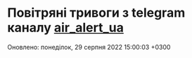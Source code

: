 # Повітряні тривоги з telegram каналу [air_alert_ua](https://t.me/air_alert_ua)

Оновлено:
понеділок, 29 серпня 2022 15:00:03 +0300
